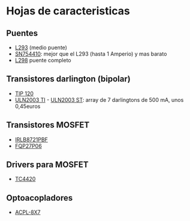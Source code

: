 # Hojas de caracteristicas

## Puentes

* [L293](l293.pdf) (medio puente)
* [SN754410](sn754410.pdf): mejor que el L293 (hasta 1 Amperio) y mas barato
* [L298](l298.pdf) puente completo

## Transistores darlington (bipolar)
* [TIP 120](tip120.pdf)
* [ULN2003 TI](uln2003_ti.pdf) - [ULN2003 ST](uln2003_st.pdf): array de 7 darlingtons de 500 mA, unos 0,45euros

## Transistores MOSFET
* [IRLB8721PBF](irlb8721pbf.pdf)
* [FQP27P06](fqp27p06.pdf)

## Drivers para MOSFET
* [TC4420](tc4420.pdf)

## Optoacopladores
* [ACPL-8X7](acpl-8x7.pdf)




